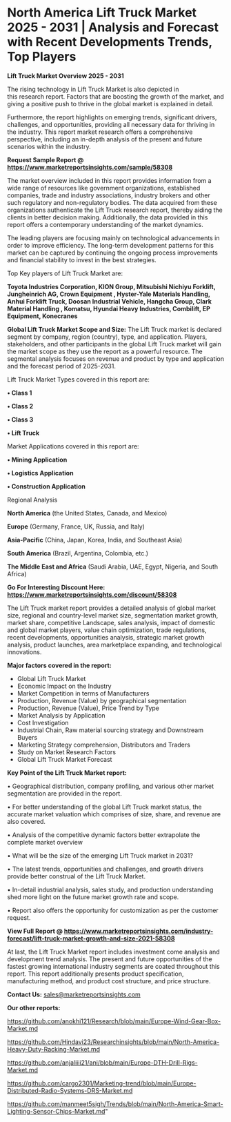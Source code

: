 # North America Lift Truck Market 2025 - 2031 | Analysis and Forecast with Recent Developments Trends, Top Players

<Strong> Lift Truck Market Overview 2025 - 2031</strong>

The rising technology in Lift Truck Market is also depicted in this research report. Factors that are boosting the growth of the market, and giving a positive push to thrive in the global market is explained in detail.

Furthermore, the report highlights on emerging trends, significant drivers, challenges, and opportunities, providing all necessary data for thriving in the industry. This report market research offers a comprehensive perspective, including an in-depth analysis of the present and future scenarios within the industry.

<strong>Request Sample Report @ <a href=https://www.marketreportsinsights.com/sample/58308>https://www.marketreportsinsights.com/sample/58308</a></strong>

The market overview included in this report provides information from a wide range of resources like government organizations, established companies, trade and industry associations, industry brokers and other such regulatory and non-regulatory bodies. The data acquired from these organizations authenticate the Lift Truck research report, thereby aiding the clients in better decision making. Additionally, the data provided in this report offers a contemporary understanding of the market dynamics.

The leading players are focusing mainly on technological advancements in order to improve efficiency. The long-term development patterns for this market can be captured by continuing the ongoing process improvements and financial stability to invest in the best strategies.

Top Key players of Lift Truck Market are:

<strong>Toyota Industries Corporation, KION Group, Mitsubishi Nichiyu Forklift, Jungheinrich AG, Crown Equipment , Hyster-Yale Materials Handling, Anhui Forklift Truck, Doosan Industrial Vehicle, Hangcha Group, Clark Material Handling , Komatsu, Hyundai Heavy Industries, Combilift, EP Equipment, Konecranes</strong>

<strong><b>Global Lift Truck Market Scope and Size:</b></strong>
The Lift Truck market is declared segment by company, region (country), type, and application. Players, stakeholders, and other participants in the global Lift Truck market will gain the market scope as they use the report as a powerful resource. The segmental analysis focuses on revenue and product by type and application and the forecast period of 2025-2031.

Lift Truck Market Types covered in this report are:

<strong>• Class 1

• Class 2

• Class 3

• Lift Truck</strong>

Market Applications covered in this report are:

<strong>• Mining Application

• Logistics Application

• Construction Application</strong> 

Regional Analysis

<strong>North America</strong> (the United States, Canada, and Mexico)

<strong>Europe</strong> (Germany, France, UK, Russia, and Italy)

<strong>Asia-Pacific</strong> (China, Japan, Korea, India, and Southeast Asia)

<strong>South America</strong> (Brazil, Argentina, Colombia, etc.)

<strong>The Middle East and Africa</strong> (Saudi Arabia, UAE, Egypt, Nigeria, and South Africa)

<strong>Go For Interesting Discount Here: <a href=https://www.marketreportsinsights.com/discount/58308>https://www.marketreportsinsights.com/discount/58308</a></strong>

The Lift Truck market report provides a detailed analysis of global market size, regional and country-level market size, segmentation market growth, market share, competitive Landscape, sales analysis, impact of domestic and global market players, value chain optimization, trade regulations, recent developments, opportunities analysis, strategic market growth analysis, product launches, area marketplace expanding, and technological innovations.

<strong><b>Major factors covered in the report:</b></strong>
<ul>
  <li>Global Lift Truck Market </li>
  <li>Economic Impact on the Industry</li>
  <li>Market Competition in terms of Manufacturers</li>
  <li>Production, Revenue (Value) by geographical segmentation</li>
  <li>Production, Revenue (Value), Price Trend by Type</li>
  <li>Market Analysis by Application</li>
  <li>Cost Investigation</li>
  <li>Industrial Chain, Raw material sourcing strategy and Downstream Buyers</li>
  <li>Marketing Strategy comprehension, Distributors and Traders</li>
  <li>Study on Market Research Factors</li>
  <li>Global Lift Truck Market Forecast</li>
</ul>

<strong><b>Key Point of the Lift Truck Market report:</b></strong>

• Geographical distribution, company profiling, and various other market segmentation are provided in the report.

• For better understanding of the global Lift Truck market status, the accurate market valuation which comprises of size, share, and revenue are also covered.

• Analysis of the competitive dynamic factors better extrapolate the complete market overview

• What will be the size of the emerging Lift Truck market in 2031?

• The latest trends, opportunities and challenges, and growth drivers provide better construal of the Lift Truck Market.

• In-detail industrial analysis, sales study, and production understanding shed more light on the future market growth rate and scope.

• Report also offers the opportunity for customization as per the customer request.

<strong><b>View Full Report @ <a href=https://www.marketreportsinsights.com/industry-forecast/lift-truck-market-growth-and-size-2021-58308>https://www.marketreportsinsights.com/industry-forecast/lift-truck-market-growth-and-size-2021-58308</a></b></strong>


At last, the Lift Truck Market report includes investment come analysis and development trend analysis. The present and future opportunities of the fastest growing international industry segments are coated throughout this report. This report additionally presents product specification, manufacturing method, and product cost structure, and price structure.

<strong>Contact Us:</strong>
sales@marketreportsinsights.com

<strong>Our other reports:</strong>

<a href=https://github.com/anokhi121/Research/blob/main/Europe-Wind-Gear-Box-Market.md>https://github.com/anokhi121/Research/blob/main/Europe-Wind-Gear-Box-Market.md</a>

<a href=https://github.com/Hindavi23/Researchinsights/blob/main/North-America-Heavy-Duty-Racking-Market.md>https://github.com/Hindavi23/Researchinsights/blob/main/North-America-Heavy-Duty-Racking-Market.md</a>

<a href=https://github.com/anjaliiii21/ani/blob/main/Europe-DTH-Drill-Rigs-Market.md>https://github.com/anjaliiii21/ani/blob/main/Europe-DTH-Drill-Rigs-Market.md</a>

<a href=https://github.com/cargo2301/Marketing-trend/blob/main/Europe-Distributed-Radio-Systems-DRS-Market.md>https://github.com/cargo2301/Marketing-trend/blob/main/Europe-Distributed-Radio-Systems-DRS-Market.md</a>

<a href=https://github.com/manmeet5sigh/Trends/blob/main/North-America-Smart-Lighting-Sensor-Chips-Market.md>https://github.com/manmeet5sigh/Trends/blob/main/North-America-Smart-Lighting-Sensor-Chips-Market.md</a>"
